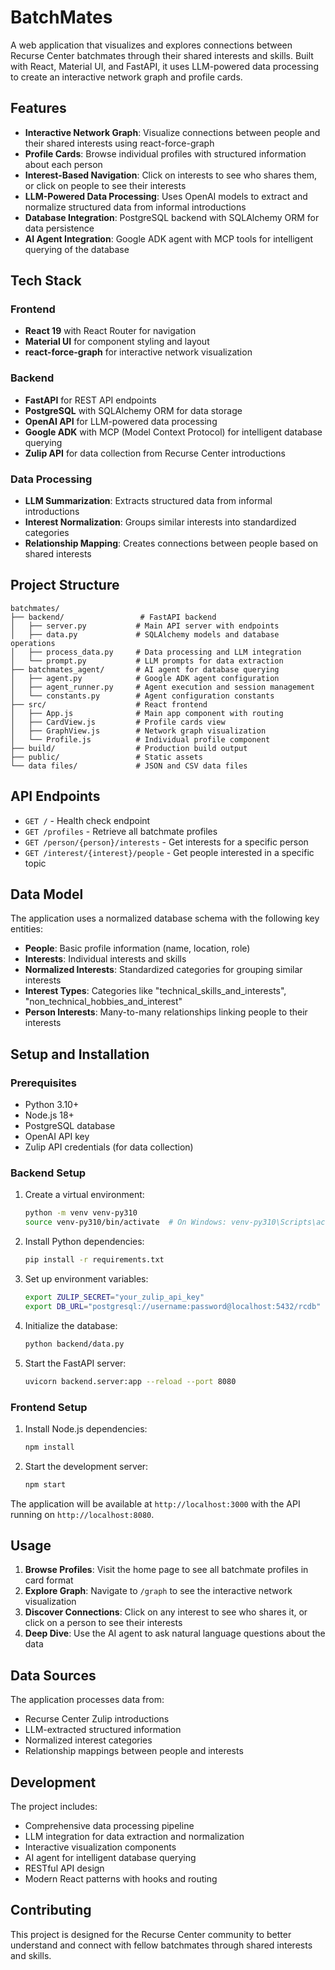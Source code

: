 # BatchMates

A web application that visualizes and explores connections between Recurse Center batchmates through their shared interests and skills. Built with React, Material UI, and FastAPI, it uses LLM-powered data processing to create an interactive network graph and profile cards.

## Features

- **Interactive Network Graph**: Visualize connections between people and their shared interests using react-force-graph
- **Profile Cards**: Browse individual profiles with structured information about each person
- **Interest-Based Navigation**: Click on interests to see who shares them, or click on people to see their interests
- **LLM-Powered Data Processing**: Uses OpenAI models to extract and normalize structured data from informal introductions
- **Database Integration**: PostgreSQL backend with SQLAlchemy ORM for data persistence
- **AI Agent Integration**: Google ADK agent with MCP tools for intelligent querying of the database

## Tech Stack

### Frontend
- **React 19** with React Router for navigation
- **Material UI** for component styling and layout
- **react-force-graph** for interactive network visualization

### Backend
- **FastAPI** for REST API endpoints
- **PostgreSQL** with SQLAlchemy ORM for data storage
- **OpenAI API** for LLM-powered data processing
- **Google ADK** with MCP (Model Context Protocol) for intelligent database querying
- **Zulip API** for data collection from Recurse Center introductions

### Data Processing
- **LLM Summarization**: Extracts structured data from informal introductions
- **Interest Normalization**: Groups similar interests into standardized categories
- **Relationship Mapping**: Creates connections between people based on shared interests

## Project Structure

```
batchmates/
├── backend/                 # FastAPI backend
│   ├── server.py           # Main API server with endpoints
│   ├── data.py             # SQLAlchemy models and database operations
│   ├── process_data.py     # Data processing and LLM integration
│   └── prompt.py           # LLM prompts for data extraction
├── batchmates_agent/       # AI agent for database querying
│   ├── agent.py            # Google ADK agent configuration
│   ├── agent_runner.py     # Agent execution and session management
│   └── constants.py        # Agent configuration constants
├── src/                    # React frontend
│   ├── App.js              # Main app component with routing
│   ├── CardView.js         # Profile cards view
│   ├── GraphView.js        # Network graph visualization
│   └── Profile.js          # Individual profile component
├── build/                  # Production build output
├── public/                 # Static assets
└── data files/             # JSON and CSV data files
```

## API Endpoints

- `GET /` - Health check endpoint
- `GET /profiles` - Retrieve all batchmate profiles
- `GET /person/{person}/interests` - Get interests for a specific person
- `GET /interest/{interest}/people` - Get people interested in a specific topic

## Data Model

The application uses a normalized database schema with the following key entities:

- **People**: Basic profile information (name, location, role)
- **Interests**: Individual interests and skills
- **Normalized Interests**: Standardized categories for grouping similar interests
- **Interest Types**: Categories like "technical_skills_and_interests", "non_technical_hobbies_and_interest"
- **Person Interests**: Many-to-many relationships linking people to their interests

## Setup and Installation

### Prerequisites
- Python 3.10+
- Node.js 18+
- PostgreSQL database
- OpenAI API key
- Zulip API credentials (for data collection)

### Backend Setup
1. Create a virtual environment:
   ```bash
   python -m venv venv-py310
   source venv-py310/bin/activate  # On Windows: venv-py310\Scripts\activate
   ```

2. Install Python dependencies:
   ```bash
   pip install -r requirements.txt
   ```

3. Set up environment variables:
   ```bash
   export ZULIP_SECRET="your_zulip_api_key"
   export DB_URL="postgresql://username:password@localhost:5432/rcdb"
   ```

4. Initialize the database:
   ```bash
   python backend/data.py
   ```

5. Start the FastAPI server:
   ```bash
   uvicorn backend.server:app --reload --port 8080
   ```

### Frontend Setup
1. Install Node.js dependencies:
   ```bash
   npm install
   ```

2. Start the development server:
   ```bash
   npm start
   ```

The application will be available at `http://localhost:3000` with the API running on `http://localhost:8080`.

## Usage

1. **Browse Profiles**: Visit the home page to see all batchmate profiles in card format
2. **Explore Graph**: Navigate to `/graph` to see the interactive network visualization
3. **Discover Connections**: Click on any interest to see who shares it, or click on a person to see their interests
4. **Deep Dive**: Use the AI agent to ask natural language questions about the data

## Data Sources

The application processes data from:
- Recurse Center Zulip introductions
- LLM-extracted structured information
- Normalized interest categories
- Relationship mappings between people and interests

## Development

The project includes:
- Comprehensive data processing pipeline
- LLM integration for data extraction and normalization
- Interactive visualization components
- AI agent for intelligent database querying
- RESTful API design
- Modern React patterns with hooks and routing

## Contributing

This project is designed for the Recurse Center community to better understand and connect with fellow batchmates through shared interests and skills.